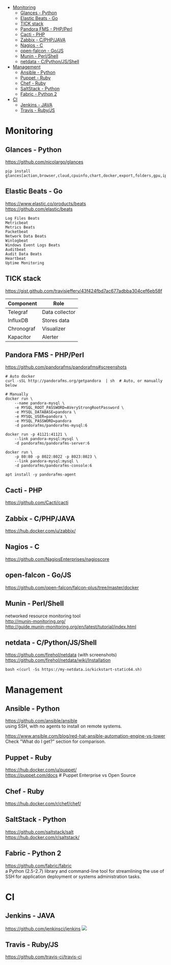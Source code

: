 <!-- TOC -->

- [Monitoring](#monitoring)
    - [Glances - Python](#glances---python)
    - [Elastic Beats - Go](#elastic-beats---go)
    - [TICK stack](#tick-stack)
    - [Pandora FMS - PHP/Perl](#pandora-fms---phpperl)
    - [Cacti - PHP](#cacti---php)
    - [Zabbix - C/PHP/JAVA](#zabbix---cphpjava)
    - [Nagios - C](#nagios---c)
    - [open-falcon - Go/JS](#open-falcon---gojs)
    - [Munin - Perl/Shell](#munin---perlshell)
    - [netdata - C/Python/JS/Shell](#netdata---cpythonjsshell)
- [Management](#management)
    - [Ansible - Python](#ansible---python)
    - [Puppet - Ruby](#puppet---ruby)
    - [Chef - Ruby](#chef---ruby)
    - [SaltStack - Python](#saltstack---python)
    - [Fabric - Python 2](#fabric---python-2)
- [CI](#ci)
    - [Jenkins - JAVA](#jenkins---java)
    - [Travis - Ruby/JS](#travis---rubyjs)

<!-- /TOC -->

# Monitoring
## Glances - Python
https://github.com/nicolargo/glances

    pip install glances[action,browser,cloud,cpuinfo,chart,docker,export,folders,gpu,ip,raid,snmp,web,wifi]

## Elastic Beats - Go
https://www.elastic.co/products/beats  
https://github.com/elastic/beats  

    Log Files Beats
    Metricbeat
    Metrics Beats
    Packetbeat
    Network Data Beats
    Winlogbeat
    Windows Event Logs Beats
    Auditbeat
    Audit Data Beats
    Heartbeat
    Uptime Monitoring

## TICK stack
https://gist.github.com/travisjeffery/43f424fbd7ac677adbba304cef6eb58f

|Component|Role|
|---|---|
|Telegraf|Data collector|
|InfluxDB|Stores data|
|Chronograf|Visualizer|
|Kapacitor|Alerter|

## Pandora FMS - PHP/Perl
https://github.com/pandorafms/pandorafms#screenshots

    # Auto docker
    curl -sSL http://pandorafms.org/getpandora  | sh  # Auto, or manually below

    # Manually
    docker run \
        --name pandora-mysql \
        -e MYSQL_ROOT_PASSWORD=AVeryStrongRootPassword \
        -e MYSQL_DATABASE=pandora \
        -e MYSQL_USER=pandora \
        -e MYSQL_PASSWORD=pandora
        -d pandorafms/pandorafms-mysql:6

    docker run -p 41121:41121 \
        --link pandora-mysql:mysql \
        -d pandorafms/pandorafms-server:6

    docker run \
        -p 80:80 -p 8022:8022 -p 8023:8023 \
        --link pandora-mysql:mysql \
        -d pandorafms/pandorafms-console:6

    apt install -y pandorafms-agent

## Cacti - PHP
https://github.com/Cacti/cacti

## Zabbix - C/PHP/JAVA
https://hub.docker.com/u/zabbix/  

## Nagios - C
https://github.com/NagiosEnterprises/nagioscore

## open-falcon - Go/JS
https://github.com/open-falcon/falcon-plus/tree/master/docker

## Munin - Perl/Shell
networked resource monitoring tool  
http://munin-monitoring.org/  
http://guide.munin-monitoring.org/en/latest/tutorial/index.html  

## netdata - C/Python/JS/Shell
https://github.com/firehol/netdata (with screenshots)  
https://github.com/firehol/netdata/wiki/Installation

    bash <(curl -Ss https://my-netdata.io/kickstart-static64.sh) 

# Management
## Ansible - Python
https://github.com/ansible/ansible  
using SSH, with no agents to install on remote systems.

https://www.ansible.com/blog/red-hat-ansible-automation-engine-vs-tower  
Check "What do I get?" section for comparison.

## Puppet - Ruby
https://hub.docker.com/u/puppet/  
https://puppet.com/docs # Puppet Enterprise vs Open Source

## Chef - Ruby
https://hub.docker.com/r/chef/chef/

## SaltStack - Python
https://github.com/saltstack/salt  
https://hub.docker.com/r/saltstack/

## Fabric - Python 2
https://github.com/fabric/fabric  
a Python (2.5-2.7) library and command-line tool for streamlining the use of SSH for application deployment or systems administration tasks.

# CI
## Jenkins - JAVA
https://github.com/jenkinsci/jenkins
![](https://jenkins.io/images/blueocean/blueocean-successful-pipeline.png)

## Travis - Ruby/JS
https://github.com/travis-ci/travis-ci